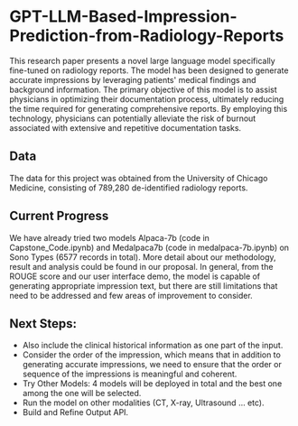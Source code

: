 # GPT-LLM-Based-Impression-Prediction-from-Radiology-Reports

This research paper presents a novel large language model specifically fine-tuned on radiology reports. The model has been designed to generate accurate impressions by leveraging patients' medical findings and background information. The primary objective of this model is to assist physicians in optimizing their documentation process, ultimately reducing the time required for generating comprehensive reports. By employing this technology, physicians can potentially alleviate the risk of burnout associated with extensive and repetitive documentation tasks.

## Data
The data for this project was obtained from the University of Chicago Medicine, consisting of 789,280 de-identified radiology reports. 

## Current Progress
We have already tried two models Alpaca-7b (code in Capstone_Code.ipynb) and Medalpaca7b (code in medalpaca-7b.ipynb) on Sono Types (6577 records in total). More detail about our methodology, result and analysis could be found in our proposal. In general, from the ROUGE score and our user interface demo, the model is capable of generating appropriate impression text, but there are still limitations that need to be addressed and few areas of improvement to consider.

## Next Steps:
- Also include the clinical historical information as one part of the input.
- Consider the order of the impression, which means that in addition to generating accurate impressions, we need to ensure that the order or sequence of the impressions is meaningful and coherent.
- Try Other Models: 4 models will be deployed in total and the best one among the one will be selected.
- Run the model on other modalities (CT, X-ray, Ultrasound … etc).
- Build and Refine Output API.
